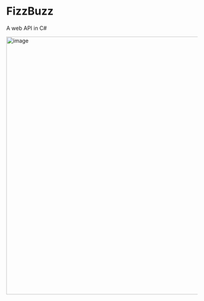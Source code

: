 # FizzBuzz
A web API in C# 

<img width="677" alt="image" src="https://github.com/gagakk/FizzBuzz/assets/143747327/4248d56a-e8e6-45b9-8883-d26333b66ae8">

